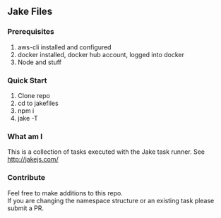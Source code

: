 ## Jake Files

### Prerequisites
1. aws-cli installed and configured
2. docker installed, docker hub account, logged into docker
3. Node and stuff

### Quick Start
1. Clone repo
2. cd to jakefiles
3. npm i
4. jake -T

### What am I
This is a collection of tasks executed with the Jake task runner. See http://jakejs.com/

### Contribute
Feel free to make additions to this repo.  
If you are changing the namespace structure or an existing task please submit a PR.
